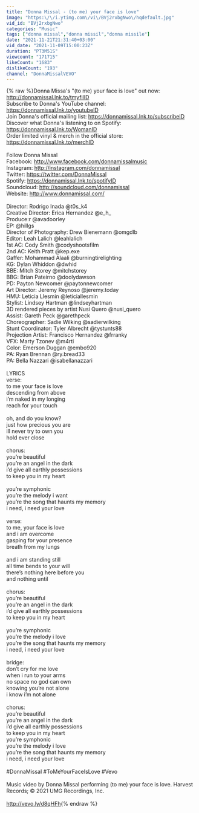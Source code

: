 ```yaml
---
title: "Donna Missal - (to me) your face is love"
image: "https:\/\/i.ytimg.com\/vi\/BVj2rxbgNwo\/hqdefault.jpg"
vid_id: "BVj2rxbgNwo"
categories: "Music"
tags: ["donna missal","donna missil","donna missile"]
date: "2021-11-21T21:31:40+03:00"
vid_date: "2021-11-09T15:00:23Z"
duration: "PT3M51S"
viewcount: "171715"
likeCount: "1683"
dislikeCount: "193"
channel: "DonnaMissalVEVO"
---
```

{% raw %}Donna Missa's &quot;(to me) your face is love&quot; out now: <a rel="nofollow" target="blank" href="http://donnamissal.lnk.to/tmyfilID">http://donnamissal.lnk.to/tmyfilID</a><br />Subscribe to Donna's YouTube channel: <a rel="nofollow" target="blank" href="https://donnamissal.lnk.to/youtubeID">https://donnamissal.lnk.to/youtubeID</a><br />Join Donna's official mailing list: <a rel="nofollow" target="blank" href="https://donnamissal.lnk.to/subscribeID">https://donnamissal.lnk.to/subscribeID</a><br />Discover what Donna's listening to on Spotify: <a rel="nofollow" target="blank" href="https://donnamissal.lnk.to/WomanID">https://donnamissal.lnk.to/WomanID</a><br />Order limited vinyl &amp; merch in the official store: <a rel="nofollow" target="blank" href="https://donnamissal.lnk.to/merchID">https://donnamissal.lnk.to/merchID</a><br /><br />Follow Donna Missal<br />Facebook: <a rel="nofollow" target="blank" href="http://www.facebook.com/donnamissalmusic">http://www.facebook.com/donnamissalmusic</a><br />Instagram: <a rel="nofollow" target="blank" href="http://instagram.com/donnamissal">http://instagram.com/donnamissal</a><br />Twitter: <a rel="nofollow" target="blank" href="https://twitter.com/DonnaMissal">https://twitter.com/DonnaMissal</a><br />Spotify: <a rel="nofollow" target="blank" href="https://donnamissal.lnk.to/spotifyID">https://donnamissal.lnk.to/spotifyID</a><br />Soundcloud: <a rel="nofollow" target="blank" href="http://soundcloud.com/donnamissal">http://soundcloud.com/donnamissal</a><br />Website: <a rel="nofollow" target="blank" href="http://www.donnamissal.com/">http://www.donnamissal.com/</a><br /><br />Director: Rodrigo Inada @t0s_k4<br />Creative Director: Erica Hernandez @e_h_<br />Produce:r @avadoorley<br />EP: @hillgs<br />Director of Photography: Drew Bienemann @omgdlb<br />Editor: Leah Lalich @leahlalich<br />1st AC: Cody Smith @codyshootsfilm<br />2nd AC: Keith Pratt @kep.exe<br />Gaffer: Mohammad Alaali @burningtirelighting<br />KG: Dylan Whiddon @dwhid<br />BBE: Mitch Storey @mitchstorey<br />BBG: Brian Pateirno @doolydawson<br />PD: Payton Newcomer @paytonnewcomer<br />Art Director: Jeremy Reynoso @jeremy.today<br />HMU: Leticia Llesmin @leticiallesmin<br />Stylist: Lindsey Hartman @lindseyhartman<br />3D rendered pieces by artist Nusi Quero @nusi_quero<br />Assist: Gareth Peck @garethpeck<br />Choreographer: Sadie Wilking @sadierwilking<br />Stunt Coordinator: Tyler Albrecht @tystunts88<br />Projection Artist: Francisco Hernandez @frranky<br />VFX: Marty Tzonev @m4rti<br />Color: Emerson Duggan @embo920<br />PA: Ryan Brennan @ry.bread33<br />PA: Bella Nazzari @isabellanazzari<br /><br />LYRICS<br />verse:<br />to me  your face is love <br />descending from above <br />i’m naked in my longing <br />reach for your touch <br /><br />oh, and do you know?<br />just how precious you are <br />ill never try to own you <br />hold ever close <br /><br />chorus:<br />you’re beautiful <br />you’re an angel in the dark <br />i’d give all earthly possessions <br />to keep you in my heart <br /><br />you’re symphonic <br />you’re the melody i want <br />you’re the song that haunts my memory <br />i need, i need your love <br /><br />verse:<br />to me, your face is love <br />and i am overcome <br />gasping for your presence <br />breath from my lungs <br /><br />and i am standing still <br />all time bends to your will <br />there’s nothing here before you <br />and nothing until <br /><br />chorus:<br />you’re beautiful <br />you’re an angel in the dark <br />i’d give all earthly possessions <br />to keep you in my heart <br /><br />you’re symphonic <br />you’re the melody i love <br />you’re the song that haunts my memory <br />i need, i need your love <br /><br />bridge:<br />don’t cry for me love<br />when i run to your arms <br />no space no god can own <br />knowing you’re not alone <br />i know i’m not alone <br /><br />chorus:<br />you’re beautiful <br />you’re an angel in the dark <br />i’d give all earthly possessions <br />to keep you in my heart <br />you’re symphonic <br />you’re the melody i love <br />you’re the song that haunts my memory <br />i need, i need your love<br /><br />#DonnaMissal #ToMeYourFaceIsLove #Vevo<br /><br />Music video by Donna Missal performing (to me) your face is love. Harvest Records; © 2021 UMG Recordings, Inc.<br /><br /><a rel="nofollow" target="blank" href="http://vevo.ly/d8qHFh">http://vevo.ly/d8qHFh</a>{% endraw %}
